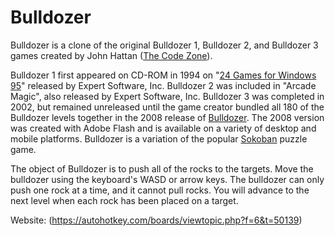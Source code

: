 # Bulldozer

Bulldozer is a clone of the original Bulldozer 1, Bulldozer 2, and Bulldozer 3 games created by John Hattan ([The Code Zone](https://www.thecodezone.com/)).

Bulldozer 1 first appeared on CD-ROM in 1994 on "[24 Games for Windows 95](https://archive.org/details/24GamesForWindows95)" released by Expert Software, Inc. Bulldozer 2 was included in "Arcade Magic", also released by Expert Software, Inc. Bulldozer 3 was completed in 2002, but remained unreleased until the game creator bundled all 180 of the Bulldozer levels together in the 2008 release of [Bulldozer](https://www.thecodezone.com/game/bulldozer.html). The 2008 version was created with Adobe Flash and is available on a variety of desktop and mobile platforms. Bulldozer is a variation of the popular [Sokoban](https://en.wikipedia.org/wiki/Sokoban) puzzle game.

The object of Bulldozer is to push all of the rocks to the targets. Move the bulldozer using the keyboard's WASD or arrow keys. The bulldozer can only push one rock at a time, and it cannot pull rocks. You will advance to the next level when each rock has been placed on a target.

Website: (https://autohotkey.com/boards/viewtopic.php?f=6&t=50139)
